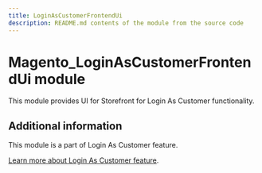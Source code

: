 ```yaml
---
title: LoginAsCustomerFrontendUi
description: README.md contents of the module from the source code
---
```


# Magento_LoginAsCustomerFrontendUi module

This module provides UI for Storefront for Login As Customer functionality.

## Additional information

This module is a part of Login As Customer feature.

[Learn more about Login As Customer feature](https://docs.magento.com/user-guide/customers/login-as-customer.html).

